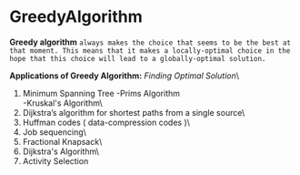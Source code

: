 # GreedyAlgorithm
**Greedy algorithm**     `always makes the choice that seems to be the best at that moment. This means that it makes a locally-optimal choice in the hope that this choice will lead to a globally-optimal solution.`

**Applications of Greedy Algorithm:**
_Finding Optimal Solution_\
1. Minimum Spanning Tree 
       -Prims Algorithm\
       -Kruskal's Algorithm\
2. Dijkstra’s algorithm for shortest paths from a single source\
3. Huffman codes ( data-compression codes )\
4. Job sequencing\
5. Fractional Knapsack\
6. Dijkstra's Algorithm\
7. Activity Selection
